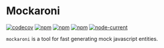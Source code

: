 # Mockaroni

[![codecov](https://codecov.io/gh/PunGy/mockaroni/branch/main/graph/badge.svg)](https://codecov.io/gh/PunGy/mockaroni)
[![npm](https://img.shields.io/npm/dt/mockaroni.svg)](https://www.npmjs.com/package/mockaroni) [![npm](https://img.shields.io/npm/v/mockaroni.svg)](https://www.npmjs.com/package/mockaroni)
[![npm](https://img.shields.io/bundlephobia/min/mockaroni)](https://bundlephobia.com/result?p=mockaroni) [![node-current](https://img.shields.io/node/v/mockaroni)](https://www.npmjs.com/package/mockaroni)

`mockaroni` is a tool for fast generating mock javascript entities.
